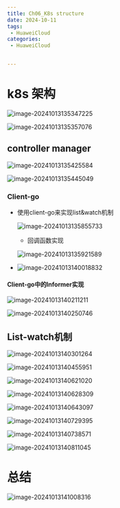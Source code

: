 ```yaml
---
title: Ch06_K8s structure
date: 2024-10-11
tags:
 - HuaweiCloud
categories:
 - HuaweiCloud


---
```




# k8s 架构



![image-20241013135347225](https://markdown-1301334775.cos.eu-frankfurt.myqcloud.com/image-20241013135347225.png)

![image-20241013135357076](https://markdown-1301334775.cos.eu-frankfurt.myqcloud.com/image-20241013135357076.png)



## controller manager

![image-20241013135425584](https://markdown-1301334775.cos.eu-frankfurt.myqcloud.com/image-20241013135425584.png)

![image-20241013135445049](https://markdown-1301334775.cos.eu-frankfurt.myqcloud.com/image-20241013135445049.png)



### Client-go

+ 使用client-go来实现list&watch机制

  ![image-20241013135855733](https://markdown-1301334775.cos.eu-frankfurt.myqcloud.com/image-20241013135855733.png)

  + 回调函数实现

  ![image-20241013135921589](https://markdown-1301334775.cos.eu-frankfurt.myqcloud.com/image-20241013135921589.png)

+ ![image-20241013140018832](https://markdown-1301334775.cos.eu-frankfurt.myqcloud.com/image-20241013140018832.png)



#### Client-go中的Informer实现

![image-20241013140211211](https://markdown-1301334775.cos.eu-frankfurt.myqcloud.com/image-20241013140211211.png)

![image-20241013140250746](https://markdown-1301334775.cos.eu-frankfurt.myqcloud.com/image-20241013140250746.png)



## List-watch机制

![image-20241013140301264](https://markdown-1301334775.cos.eu-frankfurt.myqcloud.com/image-20241013140301264.png)

![image-20241013140455951](https://markdown-1301334775.cos.eu-frankfurt.myqcloud.com/image-20241013140455951.png)

![image-20241013140621020](https://markdown-1301334775.cos.eu-frankfurt.myqcloud.com/image-20241013140621020.png)

![image-20241013140628309](https://markdown-1301334775.cos.eu-frankfurt.myqcloud.com/image-20241013140628309.png)

![image-20241013140643097](https://markdown-1301334775.cos.eu-frankfurt.myqcloud.com/image-20241013140643097.png)

![image-20241013140729395](https://markdown-1301334775.cos.eu-frankfurt.myqcloud.com/image-20241013140729395.png)

![image-20241013140738571](https://markdown-1301334775.cos.eu-frankfurt.myqcloud.com/image-20241013140738571.png)

![image-20241013140811045](https://markdown-1301334775.cos.eu-frankfurt.myqcloud.com/image-20241013140811045.png)

# 总结

![image-20241013141008316](https://markdown-1301334775.cos.eu-frankfurt.myqcloud.com/image-20241013141008316.png)







